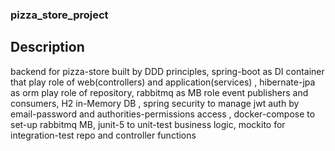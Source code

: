 ### pizza_store_project
## Description
backend for pizza-store built by DDD principles, spring-boot as DI container that play role of web(controllers) and application(services)
, hibernate-jpa as orm play role of repository, rabbitmq as MB role event publishers and consumers, H2 in-Memory DB
, spring security to manage jwt auth by email-password and authorities-permissions access
, docker-compose to set-up rabbitmq MB, junit-5 to unit-test  business logic, mockito for integration-test repo and controller functions

